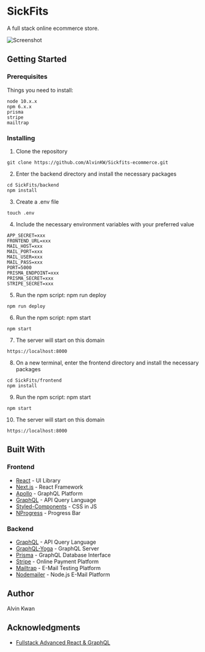 # SickFits

A full stack online ecommerce store.

![Screenshot](https://github.com/alvinkw/Sickfits-ecommerce/blob/master/Screenshot.png)

## Getting Started

### Prerequisites

Things you need to install:

```
node 10.x.x
npm 6.x.x
prisma
stripe
mailtrap
```

### Installing


1. Clone the repository
```
git clone https://github.com/AlvinKW/Sickfits-ecommerce.git
```

2. Enter the backend directory and install the necessary packages
```
cd SickFits/backend
npm install
```

3. Create a .env file
```
touch .env
```

4. Include the necessary environment variables with your preferred value
```
APP_SECRET=xxx
FRONTEND_URL=xxx
MAIL_HOST=xxx
MAIL_PORT=xxx
MAIL_USER=xxx
MAIL_PASS=xxx
PORT=5000
PRISMA_ENDPOINT=xxx
PRISMA_SECRET=xxx
STRIPE_SECRET=xxx
```

5. Run the npm script: npm run deploy
```
npm run deploy
```

6. Run the npm script: npm start
```
npm start
```

7. The server will start on this domain
```
https://localhost:8000
```

8. On a new terminal, enter the frontend directory and install the necessary packages
```
cd SickFits/frontend
npm install
```

9. Run the npm script: npm start
```
npm start
```

10. The server will start on this domain
```
https://localhost:8000
```

## Built With

### Frontend
* [React](https://reactjs.org/) - UI Library
* [Next.js](https://nextjs.org/) - React Framework
* [Apollo](https://www.apollographql.com/) - GraphQL Platform
* [GraphQL](https://graphql.org) - API Query Language
* [Styled-Components](https://styled-components.com) - CSS in JS
* [NProgress](http://ricostacruz.com/nprogress/) - Progress Bar

### Backend
* [GraphQL](https://graphql.org) - API Query Language
* [GraphQL-Yoga](https://github.com/prisma/graphql-yoga) - GraphQL Server
* [Prisma](http://prisma.io) - GraphQL Database Interface
* [Stripe](https://stripe.com/us) - Online Payment Platform
* [Mailtrap](https://mailtrap.io/) - E-Mail Testing Platform
* [Nodemailer](https://nodemailer.com/about/) - Node.js E-Mail Platform

## Author

Alvin Kwan

## Acknowledgments

* [Fullstack Advanced React & GraphQL](https://advancedreact.com/)
